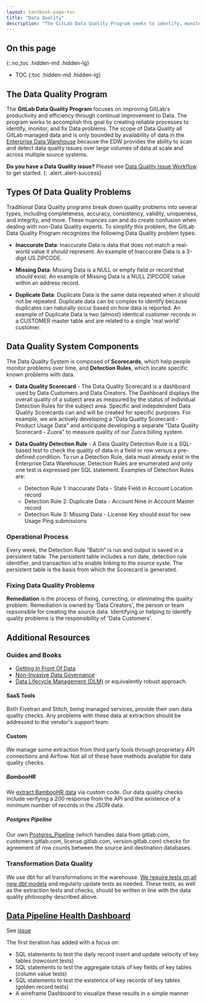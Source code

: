 ```yaml
---
layout: handbook-page-toc
title: "Data Quality"
description: "The GitLab Data Quality Program seeks to identify, monitor, and remediate problems with Data quality that effect GitLab's productivity and efficiency."
---
```


## On this page
{:.no_toc .hidden-md .hidden-lg}

- TOC
{:toc .hidden-md .hidden-lg}

<link rel="stylesheet" type="text/css" href="/stylesheets/biztech.css" />

## The Data Quality Program

The **GitLab Data Quality Program** focuses on improving GitLab's productivity and efficiency through continual improvement to Data.
The program works to accomplish this goal by creating reliable processes to identify, monitor, and fix Data problems.
The scope of Data Quality all GitLab managed data and is only bounded by availability of data in the [Enterprise Data Warehouse](https://about.gitlab.com/handbook/business-technology/data-team/platform/#our-data-stack) because the EDW provides the ability to scan and detect data quality issues over large volumes of data at scale and across multiple source systems.

**Do you have a Data Quality issue?** Please see [Data Quality Issue Workflow](handbook/source/handbook/business-technology/data-team/how-we-work/#data-quality-issue-workflow) to get started.
{: .alert .alert-success}

## Types Of Data Quality Problems

Traditional Data Quality programs break down quality problems into several types, including completeness, accuracy, consistency, validity, uniqueness, and integrity, and more. 
These nuances can and do create confusion when dealing with non-Data Quality experts.
To simplify this problem, the GitLab Data Quality Program recognizes the following Data Quality problem types:

- **Inaccurate Data**: Inaccurate Data is data that does not match a real-world value it _should_ represent. 
An example of Inaccurate Data is a 3-digit US ZIPCODE.

- **Missing Data**: Missing Data is a NULL or empty field or record that _should_ exist.
An example of Missing Data is a NULL ZIPCODE value within an address record.

- **Duplicate Data**: Duplicate Data is the same data repeated when it should not be repeated.
Duplicate data can be complex to identify because duplicates can naturally occur based on how data is reported.
An example of Duplicate Data is two (almost) identical customer records in a CUSTOMER master table and are related to a single 'real world' customer.

## Data Quality System Components

The Data Quality System is composed of **Scorecards**, which help people monitor problems over time, and **Detection Rules**, which locate specific known problems with data.

- **Data Quality Scorecard** - The Data Quality Scorecard is a dashboard used by Data Customers and Data Creators. The Dashboard displays the overall quality of a subject area as measured by the status of individual Detection Rules for the subject area. Specific and indepdendent Data Quality Scorecards can and will be created for specific purposes. For example, we are actively developing a "Data Quality Scorecard - Product Usage Data" and anticipate developing a separate "Data Quality Scorecard - Zuora" to measure quality of our Zuora billing system.

- **Data Quality Detection Rule** - A Data Quality Detection Rule is a SQL-based test to check the quality of data in a field or row versus a pre-defined condition. To run a Detection Rule, data must already exist in the Enterprise Data Warehouse. Detection Rules are enumerated and only one test is expressed per SQL statement. Examples of Detection Rules are:
     - Detection Rule 1: Inaccurate Data - State Field in Account Location record
     - Detection Rule 2: Duplicate Data - Account Nme in Account Master record
     - Detection Rule 3: Missing Data - License Key should exist for new Usage Ping submissions

### Operational Process

Every week, the Detection Rule “Batch” is run and output is saved in a persistent table. The persistent table includes a run date, detection rule identifier, and transaction id to enable linking to the source syste. The persistent table is the basis from which the Scorecard is generated.

### Fixing Data Quality Problems

**Remediation** is the process of fixing, correcting, or eliminating the quality problem. Remediation is owned by 'Data Creators', the person or team repsonsible for creating the source data. Identifying or helping to identify quality problems is the responsibility of 'Data Customers'.

## Additional Resources

### Guides and Books

- [Getting In Front Of Data](https://www.amazon.com/Getting-Front-Data-Does-What-ebook/dp/B01KTTJXZ4)
- [Non-Invasive Data Governance](https://www.amazon.com/Non-Invasive-Data-Governance-Robert-Seiner/dp/1935504851)
- [Data Lifecycle Management (DLM)](https://assets.red-gate.com/simple-talk/database-lifecycle-management-ebook.PDF) or equivalently robust approach.

#### SaaS Tools

Both Fivetran and Stitch, being managed services, provide their own data quality checks. Any problems with these data at extraction should be addressed to the vendor's support team.

#### Custom

We manage some extraction from third party tools through proprietary API connections and Airflow. Not all of these have methods available for data quality checks.

##### BambooHR

We [extract BambooHR data](https://gitlab.com/gitlab-data/analytics/tree/master/extract/bamboohr) via custom code. Our data quality checks include verifying a 200 response from the API and the existence of a minimum number of records in the JSON data.

##### Postgres Pipeline

Our own [Postgres_Pipeline](https://gitlab.com/gitlab-data/analytics/tree/master/extract/postgres_pipeline) (which handles data from gitlab.com, customers.gitlab.com, license.gitlab.com, version.gitlab.com) checks for agreement of row counts between the source and destination databases.

### Transformation Data Quality

We use dbt for all transformations in the warehouse. [We require tests on all new dbt models](/handbook/business-technology/data-team/#transformation) and regularly update tests as needed. These tests, as well as the extraction tests and checks, should be written in line with the data quality philosophy described above.

## [Data Pipeline Health Dashboard](https://app.periscopedata.com/app/gitlab/715938/Data-Pipeline-Health-Dashboard])

See [issue](https://gitlab.com/gitlab-data/analytics/-/issues/4808)

The first iteration has added with a focus on:

- SQL statements to test the daily record insert and update velocity of key tables (rowcount tests)
- SQL statements to test the aggregate totals of key fields of key tables  (column value tests)
- SQL statements to test the existence of key records of key tables  (golden record tests)
- A wireframe Dashboard to visualize these results in a simple manner
